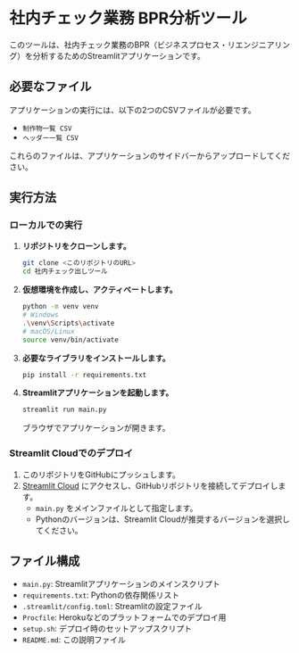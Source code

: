 # 社内チェック業務 BPR分析ツール

このツールは、社内チェック業務のBPR（ビジネスプロセス・リエンジニアリング）を分析するためのStreamlitアプリケーションです。

## 必要なファイル

アプリケーションの実行には、以下の2つのCSVファイルが必要です。

- `制作物一覧 CSV`
- `ヘッダー一覧 CSV`

これらのファイルは、アプリケーションのサイドバーからアップロードしてください。

## 実行方法

### ローカルでの実行

1.  **リポジトリをクローンします。**

    ```bash
    git clone <このリポジトリのURL>
    cd 社内チェック出しツール
    ```

2.  **仮想環境を作成し、アクティベートします。**

    ```bash
    python -m venv venv
    # Windows
    .\venv\Scripts\activate
    # macOS/Linux
    source venv/bin/activate
    ```

3.  **必要なライブラリをインストールします。**

    ```bash
    pip install -r requirements.txt
    ```

4.  **Streamlitアプリケーションを起動します。**

    ```bash
    streamlit run main.py
    ```

    ブラウザでアプリケーションが開きます。

### Streamlit Cloudでのデプロイ

1.  このリポジトリをGitHubにプッシュします。
2.  [Streamlit Cloud](https://share.streamlit.io/) にアクセスし、GitHubリポジトリを接続してデプロイします。
    - `main.py` をメインファイルとして指定します。
    - Pythonのバージョンは、Streamlit Cloudが推奨するバージョンを選択してください。

## ファイル構成

- `main.py`: Streamlitアプリケーションのメインスクリプト
- `requirements.txt`: Pythonの依存関係リスト
- `.streamlit/config.toml`: Streamlitの設定ファイル
- `Procfile`: Herokuなどのプラットフォームでのデプロイ用
- `setup.sh`: デプロイ時のセットアップスクリプト
- `README.md`: この説明ファイル
